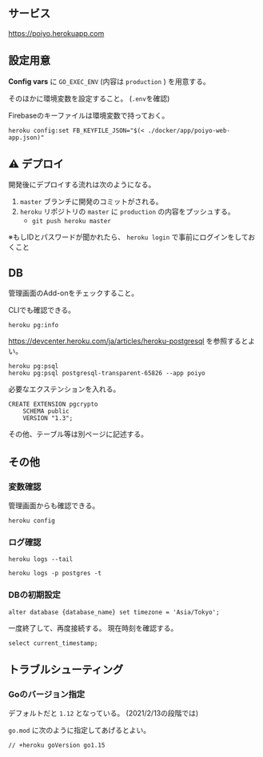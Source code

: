 ## サービス

https://poiyo.herokuapp.com

## 設定用意

**Config vars** に `GO_EXEC_ENV` (内容は `production` ) を用意する。

そのほかに環境変数を設定すること。 (`.env`を確認)

Firebaseのキーファイルは環境変数で持っておく。

```
heroku config:set FB_KEYFILE_JSON="$(< ./docker/app/poiyo-web-app.json)"
```

## :warning: デプロイ

開発後にデプロイする流れは次のようになる。

1. `master` ブランチに開発のコミットがされる。
2. `heroku` リポジトリの `master` に `production` の内容をプッシュする。
    - `git push heroku master`

※もしIDとパスワードが聞かれたら、 `heroku login` で事前にログインをしておくこと

## DB

管理画面のAdd-onをチェックすること。

CLIでも確認できる。

```
heroku pg:info
```

https://devcenter.heroku.com/ja/articles/heroku-postgresql を参照するとよい。

```
heroku pg:psql
heroku pg:psql postgresql-transparent-65826 --app poiyo
```

必要なエクステンションを入れる。

```
CREATE EXTENSION pgcrypto
    SCHEMA public
    VERSION "1.3";
```

その他、テーブル等は別ページに記述する。

## その他

### 変数確認

管理画面からも確認できる。

```
heroku config
```

### ログ確認

```
heroku logs --tail

heroku logs -p postgres -t
```

### DBの初期設定

```
alter database {database_name} set timezone = 'Asia/Tokyo';
```

一度終了して、再度接続する。 現在時刻を確認する。

```
select current_timestamp;
```

## トラブルシューティング

### Goのバージョン指定

デフォルトだと `1.12` となっている。 (2021/2/13の段階では)

`go.mod` に次のように指定してあげるとよい。

```
// +heroku goVersion go1.15
```


